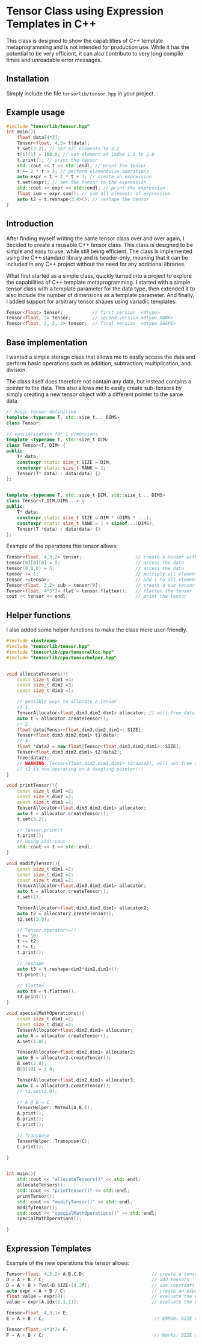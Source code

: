
# Tensor Class using Expression Templates in C++

This class is designed to show the capabilities of C++ template metaprogramming and is not intended for production use.
While it has the potential to be very efficient, it can also contribute to very long compile times and unreadable error messages.

## Installation
Simply include the file `tensorlib/tensor.hpp` in your project.

## Example usage
```cpp
#include "tensorlib/tensor.hpp"
int main(){
    float data[4*3];
    Tensor<float, 4,3> t(data);
    t.set(3.2); // set all elements to 3.2
    t[1][1] = 100.0; // set element at index 1,1 to 2.0
    t.print(); // print the tensor
    std::cout << t << std::endl; // print the tensor
    t += 2 * t + 3; // perform elementwise operations
    auto expr = t + 2 * t + 3; // create an expression
    t.set(expr); // set the tensor to the expression
    std::cout << expr << std::endl; // print the expression
    float sum = expr.sum(); // sum all elements of expression
    auto t2 = t.reshape<3,4>(); // reshape the tensor
}
```


## Introduction
After finding myself writing the same tensor class over and over again, I decided to create a reusable C++ tensor class. 
This class is designed to be simple and easy to use, while still being efficient. 
The class is implemented using the C++ standard library and is header-only, meaning that it can be included in any C++ project without the need for any additional libraries. 

What first started as a simple class, quickly turned into a project to explore the capabilities of C++ template metaprogramming.
I started with a simple tensor class with a template parameter for the data type, then extended it to also include the number of dimensions as a template parameter.
And finally, I added support for arbitrary tensor shapes using variadic templates.

 ```cpp
 Tensor<float> tensor;           // first version  <dtype>
 Tensor<float, 3> tensor;        // second version <dtype,RANK>
 Tensor<float, 2, 2, 2> tensor;  // final version  <dtype,SHAPE>
 ```

## Base implementation
I wanted a simple storage class that allows me to easily access the data and perform basic operations such as addition, subtraction, multiplication, and division.

The class itself does therefore not contain any data, but instead contains a pointer to the data.
This also allows me to easily create sub-tensors by simply creating a new tensor object with a different pointer to the same data.


```cpp
// basic tensor definition
template <typename T, std::size_t... DIMS>
class Tensor;
 
// specialization for 1 dimensions
template <typename T, std::size_t DIM>
class Tensor<T, DIM> {
public:
    T* data;
    constexpr static size_t SIZE = DIM;
    constexpr static size_t RANK = 1;
    Tensor(T* data) : data(data) {}
};


template <typename T, std::size_t DIM, std::size_t... DIMS>
class Tensor<T,DIM,DIMS...> {
public:
    T* data;
    constexpr static size_t SIZE = DIM * (DIMS * ...);
    constexpr static size_t RANK = 1 + sizeof...(DIMS);
    Tensor(T *data) : data(data) {}
};
```

Example of the operations this tensor allows:
```cpp
Tensor<float, 4,3,2> tensor;                    // create a tensor with 3 dimensions
tensor[0][0][0] = 5;                            // access the data
tensor(0,0,0) = 5;                              // access the data
tensor += 1;                                    // multiply all elements by 2
tensor +=tensor;                                // add 1 to all elements
Tensor<float, 3,2> sub = tensor[0];             // create a sub-tensor 
Tensor<float, 4*3*2> flat = tensor.flatten();   // flatten the tensor
cout << tensor << endl;                         // print the tensor
```

## Helper functions
I also added some helper functions to make the class more user-friendly. 


```cpp
#include <iostream>
#include "tensorlib/tensor.hpp"
#include "tensorlib/cpu/tensoralloc.hpp"
#include "tensorlib/cpu/tensorhelper.hpp"


void allocateTensors(){
    const size_t dim1 =4;
    const size_t dim2 =3;
    const size_t dim3 =1;

    // possible ways to allocate a Tensor
    // 1.
    TensorAllocator<float,dim3,dim2,dim1> allocator; // will free data on destruction
    auto t = allocator.createTensor();
    // 2.
    float data[Tensor<float,dim3,dim2,dim1>::SIZE];
    Tensor<float,dim3,dim2,dim1> t1(data);
    // 3.
    float *data2 = new float[Tensor<float,dim3,dim2,dim1>::SIZE];
    Tensor<float,dim3,dim2,dim1> t2(data2);
    free(data2);
    // WARNING: Tensor<float,dim3,dim2,dim1> t2(data2); will not free data2 on destruction!
    // t2 is now operating on a dangling pointer!!!
}

void printTensor(){
    const size_t dim1 =2;
    const size_t dim2 =2;
    const size_t dim3 =2;
    TensorAllocator<float,dim3,dim2,dim1> allocator;
    auto t = allocator.createTensor();
    t.set(3.2);

    // Tensor.print() 
    t.print();
    // using std::cout
    std::cout << t << std::endl;
}

void modifyTensor(){
    const size_t dim1 =2;
    const size_t dim2 =2;
    const size_t dim3 =2;
    TensorAllocator<float,dim3,dim2,dim1> allocator;
    auto t = allocator.createTensor();
    t.set(1);

    TensorAllocator<float,dim3,dim2,dim1> allocator2;
    auto t2 = allocator2.createTensor();
    t2.set(2.0);

    // Tensor.operator+=()
    t += 10;
    t += t2;
    t *= t;
    t.print();

    // reshape
    auto t3 = t.reshape<dim3*dim2,dim1>();
    t3.print();

    // flatten
    auto t4 = t.flatten();
    t4.print();
}

void specialMathOperations(){
    const size_t dim1 =2;
    const size_t dim2 =2;
    TensorAllocator<float,dim2,dim1> allocator;
    auto A = allocator.createTensor();
    A.set(1.0);

    TensorAllocator<float,dim2,dim1> allocator2;
    auto B = allocator2.createTensor();
    B.set(2.0);
    B[0][0] = 3.0;

    TensorAllocator<float,dim2,dim1> allocator3;
    auto C = allocator3.createTensor();
    // t2.set(2.0);

    // A @ B = C
    TensorHelper::Matmul(A,B,C);
    A.print();
    B.print();
    C.print();

    // Transpose
    TensorHelper::Transpose(C);
    C.print();

}


int main(){
    std::cout << "allocateTensors()" << std::endl;
    allocateTensors();
    std::cout << "printTensor()" << std::endl;
    printTensor();
    std::cout << "modifyTensor()" << std::endl;
    modifyTensor();
    std::cout << "specialMathOperations()" << std::endl;
    specialMathOperations();

}
```

## Expression Templates

Example of the new operations this tensor allows:
```cpp
Tensor<float, 4,3,2> A,B,C,D;                         // create a tensor with 3 dimensions
D = A + B / C;                                        // add tensors
D = A + B + Tval<D.SIZE>(4.2f);                       // use constants
auto expr = A + B / C;                                // create an expression.
float value = expr[0];                                // evaluate the expression at a specific index 
value = expr[A.idx(1,1,1)];                           // evaluate the expression at a specific index

Tensor<float, 4,3,1> E;
E = A + B / C;                                         // ERROR: SIZE does not match

Tensor<float, 4*3*2> F;
F = A + B / C;                                         // Works: SIZE matches
```